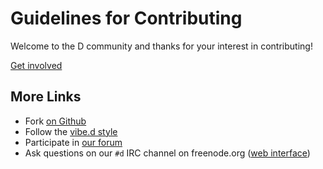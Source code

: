 Guidelines for Contributing
===========================

Welcome to the D community and thanks for your interest in contributing!

[Get involved](https://wiki.dlang.org/Get_involved)

More Links
----------

* Fork [on Github](https://github.com/dlang/dub-registry)
* Follow the [vibe.d style](http://vibed.org/style-guide)
* Participate in [our forum](http://forum.dlang.org/)
* Ask questions on our `#d` IRC channel on freenode.org ([web interface](https://kiwiirc.com/client/irc.freenode.net/d))